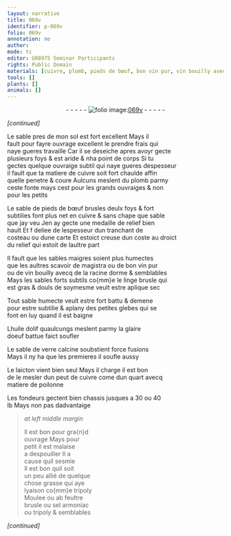 ```yaml
---
layout: narrative
title: 069v
identifier: p-069v
folio: 069v
annotation: no
author:
mode: tc
editor: GR8975 Seminar Participants
rights: Public Domain
materials: [cuivre, plomb, pieds de bœuf, bon vin pur, vin bouilly avecq de la racine dorme, linge, huile dolif, glaire doeuf, verre, laicton, matiere de poilonne, tripoly, feultre, sel armoniac]
tools: []
plants: []
animals: []
---
```


<div class="folio" align="center">- - - - - <a href="http://gallica.bnf.fr/ark:/12148/btv1b10500001g/f144.image" target="_blank"><img src="https://cu-mkp.github.io/2017-workshop-edition/assets/photo-icon.png" alt="folio image: " style="display:inline-block; margin-bottom:-3px;"/>069v</a> - - - - - </div>  
 
*[continued]*
  
Le sable pres de mon sol est fort excellent Mays il<br/> fault pour fayre ouvrage excellent le prendre frais qui<br/> naye gueres travaille Car il se deseiche apres avoyr gecte<br/> plusieurs foys & est aride & nha point de corps Si tu<br/> gectes quelque ouvraige subtil qui naye gueres despesseur<br/> il fault que ta matiere de <span class="m">cuivre</span> soit fort chaulde affin<br/> quelle penetre & coure Aulcuns meslent du <span class="m">plomb</span> parmy<br/> ceste fonte mays cest pour les grands ouvraiges & non<br/> pour les petits 
 
Le sable de <span class="m">pieds de bœuf</span> brusles deulx foys & fort<br/> subtilies font plus net en <span class="m">cuivre</span> & sans chape que sable<br/> que jay veu Jen ay gecte une medaille de relief bien<br/> hault Et <span class="del">f</span> deliee de lespesseur dun tranchant de<br/> costeau ou dune carte Et estoict creuse dun coste au droict<br/> du relief qui estoit de laultre part 
 
Il fault que les sables maigres soient plus humectes<br/> que les aultres scavoir de magistra ou de <span class="m">bon vin pur</span><br/> ou de <span class="m">vin bouilly avecq de la racine dorme</span> & semblables<br/> Mays les sables forts subtils co{mm}e le <span class="m">linge</span> brusle qui<br/> est gras & douls de soymesme veult estre aplique sec
 
Tout sable humecte veult estre fort battu & demene<br/> pour estre subtilie & aplany des petites glebes qui se<br/> font en luy quand il est baigne 
 
L<span class="m">huile dolif</span> quaulcungs meslent parmy la <span class="m">glaire<br/> doeuf</span> battue faict soufler
 
Le sable de <span class="m">verre</span> calcine soubstient force fusions<br/> Mays il ny ha que les premieres il soufle aussy
 
Le <span class="m">laicton</span> vient bien seul Mays il charge il est bon<br/> de le mesler dun peut de <span class="m">cuivre</span> come dun quart avecq<br/> <span class="m">matiere de poilonne</span>
 
Les <span class="pro">fondeurs</span> gectent bien chassis jusques a 30 ou 40<br/> lb Mays non pas dadvantaige 
 
> *at left middle margin*
> 
> 
>   Il est bon pour gra{n}d<br/> ouvrage Mays pour<br/> petit il est malaise<br/> a despouiller <span class="del">Il</span> a<br/> cause quil sesmie<br/> Il est bon quil soit<br/> un peu allié de quelque<br/> chose grasse qui aye<br/> lyaison co{mm}e <span class="m">tripoly</span><br/> Moulee ou <span class="del">ab</span> <span class="m">feultre</span><br/> brusle ou <span class="m">sel armoniac</span><br/> ou <span class="m">tripoly</span> & semblables
 
*[continued]*
 
